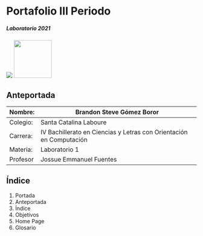 # Portafolio III Periodo
##### Laboratorio 2021
<img src="https://paraprogramar.club/wp-content/uploads/First-programming-languages.jpg">

<img src="https://lh3.googleusercontent.com/B5GEEvRfWd4PW8yzISH3yNau0RPzsDoIyLxRh93kLSfMbMsAMooyJocv0RBfRiu0oWqC18FJnd-SGqI=w1366-h657" width="100px">



## Anteportada

| Nombre:  | Brandon Steve Gómez Boror  |
| ------------ | ------------ |
| Colegio:  | Santa Catalina Laboure  |
| Carrera:  | IV Bachillerato en Ciencias y Letras con Orientación en Computación  |
| Materia:  | Laboratorio 1  |
| Profesor  | Jossue Emmanuel Fuentes  |


## Índice

1. Portada
2. Anteportada
3. Índice
4. Objetivos
5. Home Page
6. Glosario

